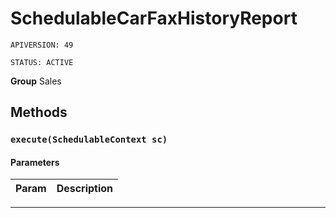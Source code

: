 # SchedulableCarFaxHistoryReport

`APIVERSION: 49`

`STATUS: ACTIVE`

**Group** Sales

## Methods
### `execute(SchedulableContext sc)`
#### Parameters
|Param|Description|
|---|---|

---
